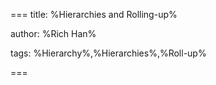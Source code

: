 ===
title: %Hierarchies and Rolling-up%

author: %Rich Han%

tags: %Hierarchy%,%Hierarchies%,%Roll-up%

===
